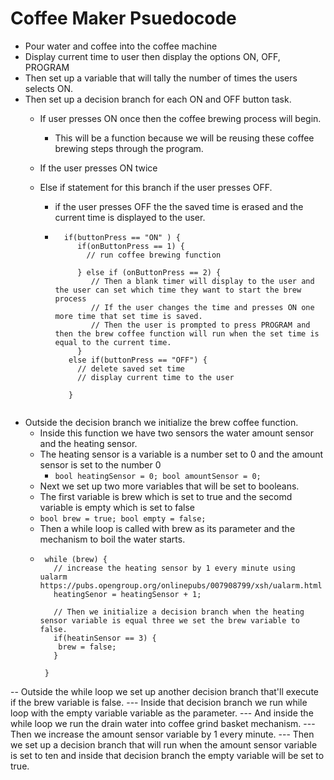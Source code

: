 # Coffee Maker Psuedocode

 - Pour water and coffee into the coffee machine 
 - Display current time to user then display the options ON, OFF, PROGRAM
 - Then set up a variable that will tally the number of times the users selects ON.
 - Then set up a decision branch for each ON and OFF button task.
   - If user presses ON once then the coffee brewing process will begin.
     - This will be a function because we will be reusing these coffee brewing steps through the program.
   - If the user presses ON twice
     
   - Else if statement for this branch if the user presses OFF.
     - if the user presses OFF the the saved time is erased and the current time is displayed to the user.
     - ```
         if(buttonPress == "ON" ) {
            if(onButtonPress == 1) {
              // run coffee brewing function
              
            } else if (onButtonPress == 2) {
               // Then a blank timer will display to the user and the user can set which time they want to start the brew process
               // If the user changes the time and presses ON one more time that set time is saved.
               // Then the user is prompted to press PROGRAM and then the brew coffee function will run when the set time is equal to the current time.
            }
          else if(buttonPress == "OFF") {
            // delete saved set time
            // display current time to the user
     
          } 
          
       ```
 - Outside the decision branch we initialize the brew coffee function.
   - Inside this function we have two sensors the water amount sensor and the heating sensor.
   - The heating sensor is a variable is a number set to 0 and the amount sensor is set to the number 0
     - ``bool heatingSensor = 0; bool amountSensor = 0;``
   - Next we set up two more variables that will be set to booleans.
   - The first variable is brew which is set to true and the secomd variable is empty which is set to false
   - ``bool brew = true; bool empty = false;``
   - Then a while loop is called with brew as its parameter and the mechanism to boil the water starts.
   - ```
      while (brew) {
        // increase the heating sensor by 1 every minute using ualarm https://pubs.opengroup.org/onlinepubs/007908799/xsh/ualarm.html
        heatingSenor = heatingSensor + 1;
        
        // Then we initialize a decision branch when the heating sensor variable is equal three we set the brew variable to false.
        if(heatinSensor == 3) {
         brew = false;
        }

      }
      ```
 -- Outside the while loop we set up another decision branch that'll execute if the brew variable is false.
 --- Inside that decision branch we run while loop with the empty variable variable as the parameter.
 --- And inside the while loop we run the drain water into coffee grind basket mechanism.
 --- Then we increase the amount sensor variable by 1 every minute. 
 --- Then we set up a decision branch that will run when the amount sensor variable is set to ten and inside that decision branch the empty variable will be set to true.
